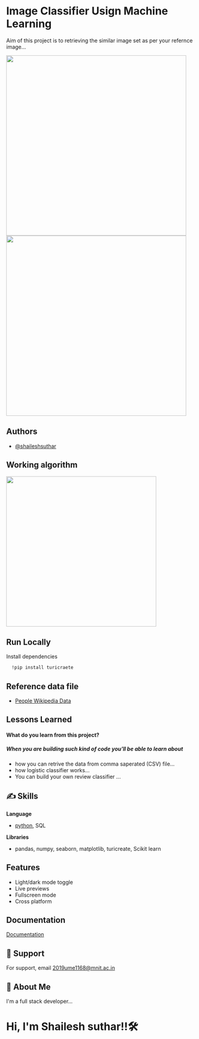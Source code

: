 
# Image Classifier Usign Machine Learning  

Aim of this project is to retrieving the  similar image set as per your 
refernce image...

<p float='left'>
  <img src='https://i0.wp.com/thecleverprogrammer.com/wp-content/uploads/2020/05/Presentation1.png?w=1280&ssl=1' width=480>
  <img src='https://lena-voita.github.io/resources/lectures/text_clf/intro/example_movie-min.png' width=480>  
</p>

                                                                                                               
## Authors

- [@shaileshsuthar](https://github.com/shaileshsuthar675/)


## Working algorithm

<p float='left'>
  <img src='https://media.geeksforgeeks.org/wp-content/uploads/classification-task.png' width=400>
</p>


## Run Locally

Install dependencies

```bash
  !pip install turicraete
```
## Reference data file
- [People Wikipedia Data](https://drive.google.com/file/d/1k2I1yHJHpY_5J1R9hSz_ukTEEN1u0aRl/view)

## Lessons Learned
#### What do you learn from this project?
##### When you are building such kind of code you'll be able to learn about
- how you can retrive the data from comma saperated (CSV) file...
- how logistic classifier works...
- You can build your own review classifier ...

## ✍️ Skills
**Language**
- [python](https://www.python.org/), SQL

**Libraries**
- pandas, numpy, seaborn, matplotlib, turicreate, Scikit learn 


## Features

- Light/dark mode toggle
- Live previews
- Fullscreen mode
- Cross platform


## Documentation

[Documentation](https://linktodocumentation)



## 🤙 Support

For support, email 2019ume1168@mnit.ac.in


## 🚀 About Me
I'm a full stack developer...
# Hi, I'm Shailesh suthar!!🛠 
